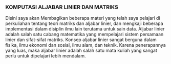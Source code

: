 ### **KOMPUTASI ALJABAR LINIER DAN MATRIKS**

Disini saya akan Membagikan beberapa materi yang telah saya pelajari di perkuliahan tentang teori matriks dan aljabar linier, dan mengkaji beberapa implementasi dalam disiplin ilmu lain terutama untuk sain data. Aljabar linier adalah salah satu cabang matematika yang mempelajari sistem persamaan linier dan sifat-sifat matriks. Konsep aljabar linier sangat berguna dalam fisika, ilmu ekonomi dan sosial, ilmu alam, dan teknik. Karena penerapannya yang luas, maka aljabar linier adalah salah satu mata kuliah yang sangat perlu untuk dipelajari lebih mendalam.